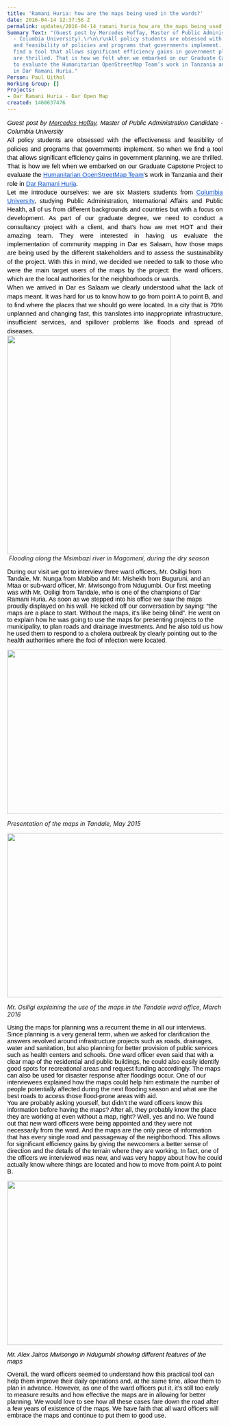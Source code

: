 ```yaml
---
title: 'Ramani Huria: how are the maps being used in the wards?'
date: 2016-04-14 12:37:56 Z
permalink: updates/2016-04-14_ramani_huria_how_are_the_maps_being_used_in_the_wards?
Summary Text: "(Guest post by Mercedes Hoffay, Master of Public Administration Candidate
  - Columbia University).\r\n\r\nAll policy students are obsessed with the effectiveness
  and feasibility of policies and programs that governments implement. So when we
  find a tool that allows significant efficiency gains in government planning, we
  are thrilled. That is how we felt when we embarked on our Graduate Capstone Project
  to evaluate the Humanitarian OpenStreetMap Team’s work in Tanzania and their role
  in Dar Ramani Huria."
Person: Paul Uithol
Working Group: []
Projects:
- Dar Ramani Huria - Dar Open Map
created: 1460637476
---
```


<p style="line-height: 1.38; margin-top: 0pt; margin-bottom: 0pt; text-align: justify;" dir="ltr"><em><span style="font-size: 14.6667px; font-family: Arial; color: #000000; background-color: transparent; font-weight: 400; font-variant: normal; text-decoration: none; vertical-align: baseline;">Guest post by </span></em><span id="docs-internal-guid-d9659fc8-14bc-c4a3-0c71-eaec737f7f61" style="font-size: 14.666666666666666px; font-family: Arial; color: #000000; background-color: transparent; font-weight: 400; font-style: normal; font-variant: normal; text-decoration: none; vertical-align: baseline;"><em><a href="https://twitter.com/mechihoff">Mercedes Hoffay</a>, Master of Public Administration Candidate - Columbia University</em> </span></p><p id="docs-internal-guid-d9659fc8-14bd-44b7-1c57-45a30d3ad10c" style="line-height: 1.38; margin-top: 0pt; margin-bottom: 0pt; text-align: justify;" dir="ltr"><span style="font-size: 14.666666666666666px; font-family: Arial; color: #000000; background-color: transparent; font-weight: 400; font-style: normal; font-variant: normal; text-decoration: none; vertical-align: baseline;">All policy students are obsessed with the effectiveness and feasibility of policies and programs that governments implement. So when we find a tool that allows significant efficiency gains in government planning, we are thrilled. That is how we felt when we embarked on our Graduate Capstone Project to evaluate the </span><a style="text-decoration: none;" href="https://hotosm.org/"><span style="font-size: 14.666666666666666px; font-family: Arial; color: #1155cc; background-color: transparent; font-weight: 400; font-style: normal; font-variant: normal; text-decoration: underline; vertical-align: baseline;">Humanitarian OpenStreetMap Team</span></a><span style="font-size: 14.666666666666666px; font-family: Arial; color: #000000; background-color: transparent; font-weight: 400; font-style: normal; font-variant: normal; text-decoration: none; vertical-align: baseline;">’s work in Tanzania and their role in </span><a style="text-decoration: none;" href="http://ramanihuria.org/"><span style="font-size: 14.666666666666666px; font-family: Arial; color: #1155cc; background-color: transparent; font-weight: 400; font-style: normal; font-variant: normal; text-decoration: underline; vertical-align: baseline;">Dar Ramani Huria</span></a><span style="font-size: 14.666666666666666px; font-family: Arial; color: #000000; background-color: transparent; font-weight: 400; font-style: normal; font-variant: normal; text-decoration: none; vertical-align: baseline;">.</span><br><span style="font-size: 14.666666666666666px; font-family: Arial; color: #000000; background-color: transparent; font-weight: 400; font-style: normal; font-variant: normal; text-decoration: none; vertical-align: baseline;">Let me introduce ourselves: we are six Masters students from </span><a style="text-decoration: none;" href="http://columbia.edu"><span style="font-size: 14.666666666666666px; font-family: Arial; color: #1155cc; background-color: transparent; font-weight: 400; font-style: normal; font-variant: normal; text-decoration: underline; vertical-align: baseline;">Columbia University</span></a><span style="font-size: 14.666666666666666px; font-family: Arial; color: #000000; background-color: transparent; font-weight: 400; font-style: normal; font-variant: normal; text-decoration: none; vertical-align: baseline;">, studying Public Administration, International Affairs and Public Health, all of us from different backgrounds and countries but with a focus on development. As part of our graduate degree, we need to conduct a consultancy project with a client, and that’s how we met HOT and their amazing team. They were interested in having us evaluate the implementation of community mapping in Dar es Salaam, how those maps are being used by the different stakeholders and to assess the sustainability of the project. With this in mind, we decided we needed to talk to those who were the main target users of the maps by the project: the ward officers, which are the local authorities for the neighborhoods or wards.</span></p><p style="line-height: 1.38; margin-top: 0pt; margin-bottom: 0pt; text-align: justify;" dir="ltr"><span style="font-size: 14.666666666666666px; font-family: Arial; color: #000000; background-color: transparent; font-weight: 400; font-style: normal; font-variant: normal; text-decoration: none; vertical-align: baseline;">When we arrived in Dar es Salaam we clearly understood what the lack of maps meant. It was hard for us to know how to go from point A to point B, and to find where the places that we should go were located. In a city that is 70% unplanned and changing fast, this translates into inappropriate infrastructure, insufficient services, and spillover problems like floods and spread of diseases.</span></p><p style="line-height: 1.38; margin-top: 0pt; margin-bottom: 0pt; text-align: justify;" dir="ltr"><span style="font-size: 14.666666666666666px; font-family: Arial; color: #000000; background-color: transparent; font-weight: 400; font-style: normal; font-variant: normal; text-decoration: none; vertical-align: baseline;"><img class="image-large" src="/sites/default/files/styles/large/public/IMG-20150821-WA0017.jpg?itok=0JIig2eM" alt="" width="383" height="510"></span></p><p style="line-height: 1.38; margin-top: 0pt; margin-bottom: 0pt; text-align: justify;" dir="ltr">&nbsp;<em>Flooding along the Msimbazi river in Magomeni, during the dry season</em></p><p><span style="font-size: 14.666666666666666px; font-family: Arial; color: #000000; background-color: transparent; font-weight: 400; font-style: normal; font-variant: normal; text-decoration: none; vertical-align: baseline;">During our visit we got to interview three ward officers, Mr. Osiligi from Tandale, Mr. Nunga from Mabibo and Mr. Mishekh from Buguruni, and an Mtaa or sub-ward officer, Mr. Mwisongo from Ndugumbi. Our first meeting was with Mr. Osiligi from Tandale, who is one of the champions of Dar Ramani Huria. As soon as we stepped into his office we saw the maps proudly displayed on his wall. He kicked off our conversation by saying: “the maps are a place to start. Without the maps, it’s like being blind”. He went on to explain how he was going to use the maps for presenting projects to the municipality, to plan roads and drainage investments. And he also told us how he used them to respond to a cholera outbreak by clearly pointing out to the health authorities where the foci of infection were located.</span></p><p><span style="font-size: 14.666666666666666px; font-family: Arial; color: #000000; background-color: transparent; font-weight: 400; font-style: normal; font-variant: normal; text-decoration: none; vertical-align: baseline;"><img class="image-large" src="/sites/default/files/styles/large/public/17639216374_f1e8eb7881_o.jpg?itok=JwE_4SX-" alt="" width="510" height="383"></span></p><p><em>Presentation of the maps in Tandale, May 2015</em></p><p><img class="image-large" src="/sites/default/files/styles/large/public/Copy%20of%20IMG_5967.jpg?itok=YzkcUZE6" alt="" width="510" height="383"></p><p><em>Mr. Osiligi explaining the use of the maps in the Tandale ward office, March 2016</em></p><p><span style="font-size: 14.666666666666666px; font-family: Arial; color: #000000; background-color: transparent; font-weight: 400; font-style: normal; font-variant: normal; text-decoration: none; vertical-align: baseline;">Using the maps for planning was a recurrent theme in all our interviews. Since planning is a very general term, when we asked for clarification the answers revolved around infrastructure projects such as roads, drainages, water and sanitation, but also planning for better provision of public services such as health centers and schools. One ward officer even said that with a clear map of the residential and public buildings, he could also easily identify good spots for recreational areas and request funding accordingly. The maps can also be used for disaster response after floodings occur. One of our interviewees explained how the maps could help him estimate the number of people potentially affected during the next flooding season and what are the best roads to access those flood-prone areas with aid.</span><br><span style="font-size: 14.666666666666666px; font-family: Arial; color: #000000; background-color: transparent; font-weight: 400; font-style: normal; font-variant: normal; text-decoration: none; vertical-align: baseline;">You are probably asking yourself, but didn’t the ward officers know this information before having the maps? After all, they probably know the place they are working at even without a map, right? Well, yes and no. We found out that new ward officers were being appointed and they were not necessarily from the ward. And the maps are the only piece of information that has every single road and passageway of the neighborhood. This allows for significant efficiency gains by giving the newcomers a better sense of direction and the details of the terrain where they are working. In fact, one of the officers we interviewed was new, and was very happy about how he could actually know where things are located and how to move from point A to point B.</span></p><p><img class="image-large" src="/sites/default/files/styles/large/public/Copy%20of%20IMG_4939.JPG?itok=hLHOerCL" alt="" width="510" height="383"></p><p><em><span id="docs-internal-guid-d9659fc8-14c4-bf74-8f9d-39adffa94cf2" style="font-size: 14.6667px; font-family: Arial; color: #000000; background-color: transparent; font-variant: normal; text-decoration: none; vertical-align: baseline;">Mr. Alex Jairos Mwisongo in Ndugumbi showing different features of the maps</span></em></p><p><span id="docs-internal-guid-d9659fc8-14bd-d1e1-be09-024c526f91da" style="font-size: 14.666666666666666px; font-family: Arial; color: #000000; background-color: transparent; font-weight: 400; font-style: normal; font-variant: normal; text-decoration: none; vertical-align: baseline;">Overall, the ward officers seemed to understand how this practical tool can help them improve their daily operations and, at the same time, allow them to plan in advance. However, as one of the ward officers put it, it’s still too early to measure results and how effective the maps are in allowing for better planning. We would love to see how all these cases fare down the road after a few years of existence of the maps. We have faith that all ward officers will embrace the maps and continue to put them to good use. </span></p>
